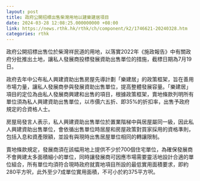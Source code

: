 ```yaml
---
layout: post
title: 政府公開招標出售柴灣用地以建樂建居項目
date: 2024-03-28 12:08:25.000000000 +08:00
link: https://news.rthk.hk/rthk/ch/component/k2/1746621-20240328.htm
categories: rthk
---
```


政府公開招標出售位於柴灣祥民道的用地，以落實2022年《施政報告》中有關政府分批推出土地，讓私人發展商投標發展資助出售單位的措施，截標日期為7月19日。
 
政府去年中公布私人興建資助出售房屋先導計劃「樂建居」的政策框架，旨在善用市場力量，讓私人發展商參與發展資助出售單位，提高整體發展容量。「樂建居」項目的定位為由私人發展商興建和出售的項目，根據政策框架，賣地條款列明所有單位須為私人興建資助出售單位，以市價六五折、即35%的折扣率，出售予政府規定的合資格人士。
 
房屋局發言人表示，私人興建資助出售單位於置業階梯中與居屋屬同一級，因此私人興建資助出售單位，會依循出售單位時居屋和房屋政策對買家採用的資格準則，包括入息和資產限額，並設有與現時出售居屋單位相同的轉讓限制。
 
賣地條款規定，發展商須在該幅用地上提供不少於700個住宅單位，為確保發展商不會興建太多面積細小的單位，同時讓發展商可因應市場需要靈活地設計合適的單位組合，所有單位均須符合現時政府就賣地項目所設的最低實用面積要求，即約280平方呎，此外至少7成單位實用面積，不可小於約375平方呎。
　
